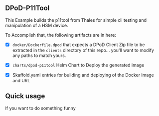 ## DPoD-P11Tool

This Example builds the p11tool from Thales for simple cli testing and manipulation of a HSM device.  

To Accomplish that, the following artifacts are in here:

- [x] `docker/Dockerfile.dpod` that expects a DPoD Client Zip file to be extracted in the `clients` directory of this repo... you'll want to modify any paths to match yours.
- [x] `charts/dpod-p11tool` Helm Chart to Deploy the generated image
- [x] Skaffold.yaml entries for building and deploying of the Docker Image and URL


## Quick usage

If you want to do something funny